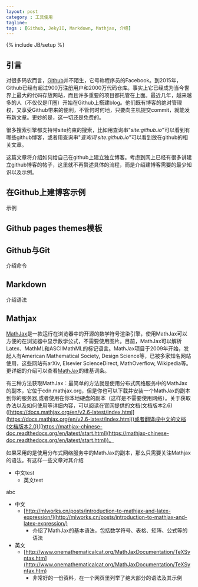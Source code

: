 ```yaml
---
layout: post
category : 工具使用
tagline: 
tags : [Github, JekyII, Markdown, Mathjax, 介绍]
---
```

{% include JB/setup %}

## 引言

对很多码农而言，[Github](https://github.com/)并不陌生，它号称程序员的Facebook。到2015年，Github已经有超过900万注册用户和2000万代码仓库。事实上它已经成为当今世界上最大的代码存放网站，而且许多重要的项目都托管在上面。最近几年，越来越多的人（不仅仅是IT圈）开始在Github上搭建blog。他们既有博客的绝对管理权，又享受Github带来的便利，不管何时何地，只要向主机提交commit，就能发布新文章。更妙的是，这一切还是免费的。

很多搜索引擎都支持带site约束的搜索，比如用查询串"*site:github.io*"可以看到有哪些github博客，或者用查询串"*查询词 site:github.io*"可以看到放在github的相关文章。

这篇文章将介绍如何给自己在github上建立独立博客。考虑到网上已经有很多讲建立github博客的帖子，这里就不再赘述具体的流程，而是介绍建博客需要的最少知识以及示例。

## 在Github上建博客示例

示例

## Github pages themes模板

## Github与Git

介绍命令

## Markdown

介绍语法

## Mathjax

[MathJax](http://www.mathjax.org/)是一款运行在浏览器中的开源的数学符号渲染引擎，使用MathJax可以方便的在浏览器中显示数学公式，不需要使用图片。目前，MathJax可以解析Latex、MathML和ASCIIMathML的标记语言。MathJax项目于2009年开始，发起人有American Mathematical Society, Design Science等，已被多家知名网站使用，这些网站有arXiv, Elsevier ScienceDirect, MathOverflow, Wikipedia等。更详细的介绍可以查看[MathJax](https://en.wikipedia.org/wiki/MathJax)的维基词条。

有三种方法获取MathJax：最简单的方法就是使用分布式网络服务中的MathJax的副本，它位于cdn.mathjax.org，但是你也可以下载并安装一个MathJax的副本到你的服务器,或者使用在你本地硬盘的副本（这样是不需要使用网络）。关于获取办法以及如何使用等详细内容，可以阅读在官网提供的文档(文档版本2.6)([https://docs.mathjax.org/en/v2.6-latest/index.html](https://docs.mathjax.org/en/v2.6-latest/index.html))或者翻译成中文的文档(文档版本2.0)([https://mathjax-chinese-doc.readthedocs.org/en/latest/start.html](https://mathjax-chinese-doc.readthedocs.org/en/latest/start.html))。

如果采用的是使用分布式网络服务中的MathJax的副本，那么只需要关注Mathjax的语法。有这样一些文章对其介绍

+ 中文test
    - 英文test

abc

+ 中文
    - [http://mlworks.cn/posts/introduction-to-mathjax-and-latex-expression/](http://mlworks.cn/posts/introduction-to-mathjax-and-latex-expression/)
        + 介绍了MathJax的基本语法，包括数学符号、表格、矩阵、公式等的语法
+ 英文
    - [http://www.onemathematicalcat.org/MathJaxDocumentation/TeXSyntax.htm](http://www.onemathematicalcat.org/MathJaxDocumentation/TeXSyntax.htm)
        + 非常好的一份资料，在一个网页里列举了绝大部分的语法及其示例
